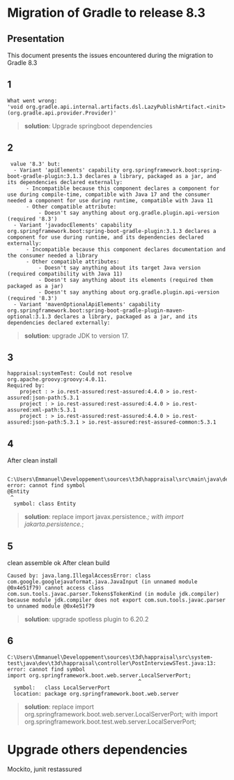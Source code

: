 # Migration of Gradle to release 8.3

## Presentation
This document presents the issues encountered during the migration to Gradle 8.3


## 1
````
What went wrong:
'void org.gradle.api.internal.artifacts.dsl.LazyPublishArtifact.<init>(org.gradle.api.provider.Provider)'

````
> **solution**: Upgrade springboot dependencies 

## 2
````
 value '8.3' but:
  - Variant 'apiElements' capability org.springframework.boot:spring-boot-gradle-plugin:3.1.3 declares a library, packaged as a jar, and its dependencies declared externally:
      - Incompatible because this component declares a component for use during compile-time, compatible with Java 17 and the consumer needed a component for use during runtime, compatible with Java 11
      - Other compatible attribute:
          - Doesn't say anything about org.gradle.plugin.api-version (required '8.3')
  - Variant 'javadocElements' capability org.springframework.boot:spring-boot-gradle-plugin:3.1.3 declares a component for use during runtime, and its dependencies declared externally:
      - Incompatible because this component declares documentation and the consumer needed a library
      - Other compatible attributes:
          - Doesn't say anything about its target Java version (required compatibility with Java 11)
          - Doesn't say anything about its elements (required them packaged as a jar)
          - Doesn't say anything about org.gradle.plugin.api-version (required '8.3')
  - Variant 'mavenOptionalApiElements' capability org.springframework.boot:spring-boot-gradle-plugin-maven-optional:3.1.3 declares a library, packaged as a jar, and its dependencies declared externally:
````

> **solution**: upgrade JDK to version 17.

## 3
````
happraisal:systemTest: Could not resolve org.apache.groovy:groovy:4.0.11.
Required by:
    project : > io.rest-assured:rest-assured:4.4.0 > io.rest-assured:json-path:5.3.1
    project : > io.rest-assured:rest-assured:4.4.0 > io.rest-assured:xml-path:5.3.1
    project : > io.rest-assured:rest-assured:4.4.0 > io.rest-assured:json-path:5.3.1 > io.rest-assured:rest-assured-common:5.3.1
````

## 4 
After clean install 
````

C:\Users\Emmanuel\Developpement\sources\t3d\happraisal\src\main\java\dev\t3d\happraisal\entity\Form.java:10: error: cannot find symbol
@Entity
 ^
  symbol: class Entity
````

> **solution**: replace import javax.persistence.*; with import jakarta.persistence.*;


## 5
clean assemble ok
After clean build
````
Caused by: java.lang.IllegalAccessError: class com.google.googlejavaformat.java.JavaInput (in unnamed module @0x4e51f79) cannot access class com.sun.tools.javac.parser.Tokens$TokenKind (in module jdk.compiler) because module jdk.compiler does not export com.sun.tools.javac.parser to unnamed module @0x4e51f79
````

> **solution**: upgrade spotless plugin to 6.20.2


## 6

````
C:\Users\Emmanuel\Developpement\sources\t3d\happraisal\src\system-test\java\dev\t3d\happraisal\controller\PostInterviewSTest.java:13: error: cannot find symbol
import org.springframework.boot.web.server.LocalServerPort;
                                          ^
  symbol:   class LocalServerPort
  location: package org.springframework.boot.web.server

````

> **solution**: replace import org.springframework.boot.web.server.LocalServerPort; with import org.springframework.boot.test.web.server.LocalServerPort;


# Upgrade others dependencies
Mockito, junit restassured
